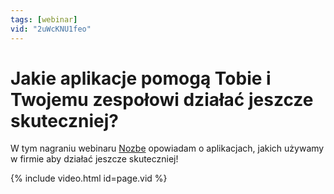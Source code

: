 ```yaml
---
tags: [webinar]
vid: "2uWcKNU1feo"
---
```


# Jakie aplikacje pomogą Tobie i Twojemu zespołowi działać jeszcze skuteczniej?

W tym nagraniu webinaru [Nozbe][n] opowiadam o aplikacjach, jakich używamy w firmie aby działać jeszcze skuteczniej!

{% include video.html id=page.vid %}

<!--More-->


[n]: https://nozbe.com/pl/?a=mike